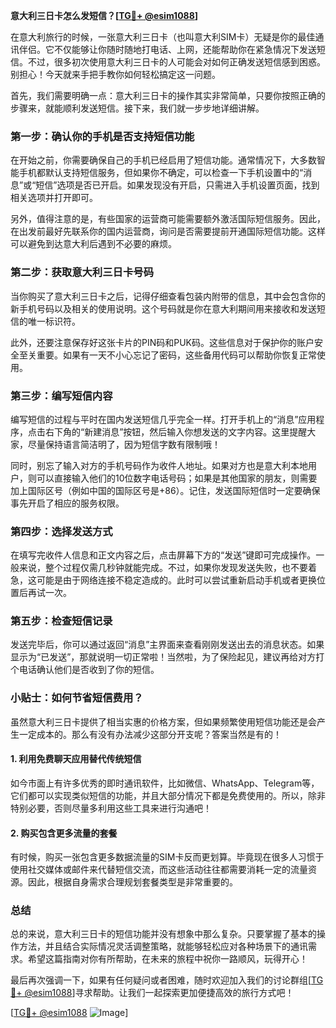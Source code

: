 **意大利三日卡怎么发短信？[[TG💪+ @esim1088](https://t.me/s/esim1088)]**

在意大利旅行的时候，一张意大利三日卡（也叫意大利SIM卡）无疑是你的最佳通讯伴侣。它不仅能够让你随时随地打电话、上网，还能帮助你在紧急情况下发送短信。不过，很多初次使用意大利三日卡的人可能会对如何正确发送短信感到困惑。别担心！今天就来手把手教你如何轻松搞定这一问题。

首先，我们需要明确一点：意大利三日卡的操作其实非常简单，只要你按照正确的步骤来，就能顺利发送短信。接下来，我们就一步步地详细讲解。

### **第一步：确认你的手机是否支持短信功能**

在开始之前，你需要确保自己的手机已经启用了短信功能。通常情况下，大多数智能手机都默认支持短信服务，但如果你不确定，可以检查一下手机设置中的“消息”或“短信”选项是否已开启。如果发现没有开启，只需进入手机设置页面，找到相关选项并打开即可。

另外，值得注意的是，有些国家的运营商可能需要额外激活国际短信服务。因此，在出发前最好先联系你的国内运营商，询问是否需要提前开通国际短信功能。这样可以避免到达意大利后遇到不必要的麻烦。

### **第二步：获取意大利三日卡号码**

当你购买了意大利三日卡之后，记得仔细查看包装内附带的信息，其中会包含你的新手机号码以及相关的使用说明。这个号码就是你在意大利期间用来接收和发送短信的唯一标识符。

此外，还要注意保存好这张卡片的PIN码和PUK码。这些信息对于保护你的账户安全至关重要。如果有一天不小心忘记了密码，这些备用代码可以帮助你恢复正常使用。

### **第三步：编写短信内容**

编写短信的过程与平时在国内发送短信几乎完全一样。打开手机上的“消息”应用程序，点击右下角的“新建消息”按钮，然后输入你想发送的文字内容。这里提醒大家，尽量保持语言简洁明了，因为短信字数有限制哦！

同时，别忘了输入对方的手机号码作为收件人地址。如果对方也是意大利本地用户，则可以直接输入他们的10位数字电话号码；如果是其他国家的朋友，则需要加上国际区号（例如中国的国际区号是+86）。记住，发送国际短信时一定要确保事先开启了相应的服务权限。

### **第四步：选择发送方式**

在填写完收件人信息和正文内容之后，点击屏幕下方的“发送”键即可完成操作。一般来说，整个过程仅需几秒钟就能完成。不过，如果你发现发送失败，也不要着急，这可能是由于网络连接不稳定造成的。此时可以尝试重新启动手机或者更换位置后再试一次。

### **第五步：检查短信记录**

发送完毕后，你可以通过返回“消息”主界面来查看刚刚发送出去的消息状态。如果显示为“已发送”，那就说明一切正常啦！当然啦，为了保险起见，建议再给对方打个电话确认他们是否收到了你的短信。

### **小贴士：如何节省短信费用？**

虽然意大利三日卡提供了相当实惠的价格方案，但如果频繁使用短信功能还是会产生一定成本的。那么有没有办法减少这部分开支呢？答案当然是有的！

#### 1. 利用免费聊天应用替代传统短信

如今市面上有许多优秀的即时通讯软件，比如微信、WhatsApp、Telegram等，它们都可以实现类似短信的功能，并且大部分情况下都是免费使用的。所以，除非特别必要，否则尽量多利用这些工具来进行沟通吧！

#### 2. 购买包含更多流量的套餐

有时候，购买一张包含更多数据流量的SIM卡反而更划算。毕竟现在很多人习惯于使用社交媒体或邮件来代替短信交流，而这些活动往往都需要消耗一定的流量资源。因此，根据自身需求合理规划套餐类型是非常重要的。

### **总结**

总的来说，意大利三日卡的短信功能并没有想象中那么复杂。只要掌握了基本的操作方法，并且结合实际情况灵活调整策略，就能够轻松应对各种场景下的通讯需求。希望这篇指南对你有所帮助，在未来的旅程中祝你一路顺风，玩得开心！

最后再次强调一下，如果有任何疑问或者困难，随时欢迎加入我们的讨论群组[[TG💪+ @esim1088](https://t.me/s/esim1088)]寻求帮助。让我们一起探索更加便捷高效的旅行方式吧！

[[TG💪+ @esim1088](https://t.me/s/esim1088) ![Image](https://i.postimg.cc/4NQfJmqS/Snipaste-2025-05-13-00-14-12.png)]